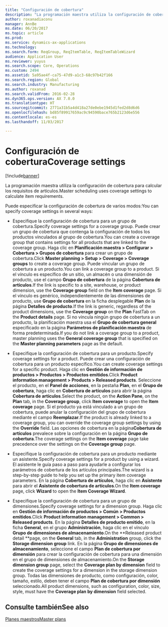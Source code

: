 ```yaml
---
title: "Configuración de cobertura"
description: "La programación maestra utiliza la configuración de cobertura para calcular los requisitos de artículos."
author: roxanadiaconu
manager: AnnBe
ms.date: 06/20/2017
ms.topic: article
ms.prod: 
ms.service: dynamics-ax-applications
ms.technology: 
ms.search.form: ReqGroup, ReqItemTable, ReqItemTableWizard
audience: Application User
ms.reviewer: yuyus
ms.search.scope: Core, Operations
ms.custom: 2494
ms.assetid: 5a95ae4f-ca75-47d9-a1c3-68c97b42f166
ms.search.region: Global
ms.search.industry: Manufacturing
ms.author: roxanad
ms.search.validFrom: 2016-02-28
ms.dyn365.ops.version: AX 7.0.0
ms.translationtype: HT
ms.sourcegitcommit: 2771a31b5a4d418a27de0ebe1945d1fed2d8d6d6
ms.openlocfilehash: bd85f89917659ac9c94590bace765b2123d6e556
ms.contentlocale: es-es
ms.lasthandoff: 11/03/2017

---
```


# <a name="coverage-settings"></a><span data-ttu-id="2e995-103">Configuración de cobertura</span><span class="sxs-lookup"><span data-stu-id="2e995-103">Coverage settings</span></span>

[!include[banner](../includes/banner.md)]


<span data-ttu-id="2e995-104">La programación maestra utiliza la configuración de cobertura para calcular los requisitos de artículos.</span><span class="sxs-lookup"><span data-stu-id="2e995-104">Master scheduling uses coverage settings to calculate item requirements.</span></span> 

<span data-ttu-id="2e995-105">Puede especificar la configuración de cobertura de varios modos:</span><span class="sxs-lookup"><span data-stu-id="2e995-105">You can specify coverage settings in several ways:</span></span>

-   <span data-ttu-id="2e995-106">Especifique la configuración de cobertura para un grupo de cobertura.</span><span class="sxs-lookup"><span data-stu-id="2e995-106">Specify coverage settings for a coverage group.</span></span> <span data-ttu-id="2e995-107">Puede crear un grupo de cobertura que contenga la configuración de todos los productos vinculados al grupo de cobertura.</span><span class="sxs-lookup"><span data-stu-id="2e995-107">You can create a coverage group that contains settings for all products that are linked to the coverage group.</span></span> <span data-ttu-id="2e995-108">Haga clic en **Planificación maestra &gt; Configurar &gt; Cobertura &gt; Grupos de cobertura** para crear un grupo de cobertura.</span><span class="sxs-lookup"><span data-stu-id="2e995-108">Click **Master planning &gt; Setup &gt; Coverage &gt; Coverage groups** to create a coverage group.</span></span> <span data-ttu-id="2e995-109">Puede vincular un grupo de cobertura a un producto.</span><span class="sxs-lookup"><span data-stu-id="2e995-109">You can link a coverage group to a product.</span></span> <span data-ttu-id="2e995-110">Si el vínculo es específico de un sitio, un almacén o una dimensión de producto, use el campo **Grupo de cobertura** de la página **Cobertura de artículos**.</span><span class="sxs-lookup"><span data-stu-id="2e995-110">If the link is specific to a site, warehouse, or product dimension, use the **Coverage group** field on the **Item coverage** page.</span></span> <span data-ttu-id="2e995-111">Si el vínculo es genérico, independientemente de las dimensiones de producto, use **Grupo de cobertura** en la ficha desplegable **Plan** de la página **Detalles de producto**.</span><span class="sxs-lookup"><span data-stu-id="2e995-111">If the link is generic, regardless of the product dimensions, use the **Coverage group** on the **Plan** FastTab on the **Product details** page.</span></span> <span data-ttu-id="2e995-112">Si no vincula ningún grupo de cobertura a un producto, la planificación maestra usa el **Grupo de cobertura general** especificado en la página **Parámetros de planificación maestra** de forma predeterminada.</span><span class="sxs-lookup"><span data-stu-id="2e995-112">If you do not link a coverage group to a product, master planning uses the **General coverage group** that is specified on the **Master planning parameters** page as the default.</span></span>

-   <span data-ttu-id="2e995-113">Especifique la configuración de cobertura para un producto.</span><span class="sxs-lookup"><span data-stu-id="2e995-113">Specify coverage settings for a product.</span></span> <span data-ttu-id="2e995-114">Puede crear una configuración de cobertura para un producto específico.</span><span class="sxs-lookup"><span data-stu-id="2e995-114">You can create coverage settings for a specific product.</span></span> <span data-ttu-id="2e995-115">Haga clic en **Gestión de información de productos &gt; Productos &gt; Productos emitidos**.</span><span class="sxs-lookup"><span data-stu-id="2e995-115">Click **Product information management &gt; Products &gt; Released products**.</span></span> <span data-ttu-id="2e995-116">Seleccione el producto, en el **Panel de acciones**, en la pestaña **Plan**, en el **Grupo de cobertura**, haga clic en **Cobertura de artículos** para abrir la página **Cobertura de artículos**.</span><span class="sxs-lookup"><span data-stu-id="2e995-116">Select the product, on the **Action Pane**, on the **Plan** tab, in the **Coverage group**, click **Item coverage** to open the **Item coverage** page.</span></span> <span data-ttu-id="2e995-117">Si el producto ya está vinculado a un grupo de cobertura, puede anular la configuración del grupo de cobertura mediante el campo **Reemplazar**.</span><span class="sxs-lookup"><span data-stu-id="2e995-117">If the product is already linked to a coverage group, you can override the coverage group settings by using the **Override** field.</span></span> <span data-ttu-id="2e995-118">Las opciones de cobertura en la página**Cobertura de artículos** prevalece sobre la configuración en la página **Grupo de cobertura**.</span><span class="sxs-lookup"><span data-stu-id="2e995-118">The coverage settings on the **Item coverage** page take precedence over the settings on the **Coverage group** page.</span></span>

<!-- -->

-   <span data-ttu-id="2e995-119">Especifique la configuración de cobertura para un producto mediante un asistente.</span><span class="sxs-lookup"><span data-stu-id="2e995-119">Specify coverage settings for a product by using a wizard.</span></span> <span data-ttu-id="2e995-120">El asistente le guía paso a paso para ayudarle a configurar los parámetros de cobertura de los artículos principales.</span><span class="sxs-lookup"><span data-stu-id="2e995-120">The wizard is a step-by-step guide to help you set up the primary item coverage parameters.</span></span> <span data-ttu-id="2e995-121">En la página **Cobertura de artículos**, haga clic en **Asistente** para abrir el **Asistente de cobertura de artículos**.</span><span class="sxs-lookup"><span data-stu-id="2e995-121">On the **Item coverage** page, click **Wizard** to open the **Item Coverage Wizard**.</span></span>

<!-- -->

-   <span data-ttu-id="2e995-122">Especifique la configuración de cobertura para un grupo de dimensiones.</span><span class="sxs-lookup"><span data-stu-id="2e995-122">Specify coverage settings for a dimension group.</span></span> <span data-ttu-id="2e995-123">Haga clic en **Gestión de información de productos &gt; Común &gt; Productos emitidos**.</span><span class="sxs-lookup"><span data-stu-id="2e995-123">Click **Product information management &gt; Common &gt; Released products**.</span></span> <span data-ttu-id="2e995-124">En la página **Detalles de producto emitido**, en la ficha **General**, en el grupo **Administración**, haga clic en el vínculo **Grupo de dimensiones de almacenamiento**.</span><span class="sxs-lookup"><span data-stu-id="2e995-124">On the **Released product detail **page, on the **General** tab, in the **Administration** group, click the **Storage dimension group** link.</span></span> <span data-ttu-id="2e995-125">En la página **Grupo de dimensiones de almacenamiento**, seleccione el campo **Plan de cobertura por dimensión** para crear la configuración de cobertura para una dimensión en el grupo de dimensiones de almacenamiento.</span><span class="sxs-lookup"><span data-stu-id="2e995-125">On the **Storage dimension group** page, select the **Coverage plan by dimension** field to create the coverage settings for a dimension in the storage dimension group.</span></span> <span data-ttu-id="2e995-126">Todas las dimensiones de producto, como configuración, color, tamaño, estilo, deben tener el campo **Plan de cobertura por dimensión** seleccionado.</span><span class="sxs-lookup"><span data-stu-id="2e995-126">All product dimensions, such as configuration, color, size, style, must have the **Coverage plan by dimension** field selected.</span></span>



<a name="see-also"></a><span data-ttu-id="2e995-127">Consulte también</span><span class="sxs-lookup"><span data-stu-id="2e995-127">See also</span></span>
--------

[<span data-ttu-id="2e995-128">Planes maestros</span><span class="sxs-lookup"><span data-stu-id="2e995-128">Master plans</span></span>](master-plans.md)




